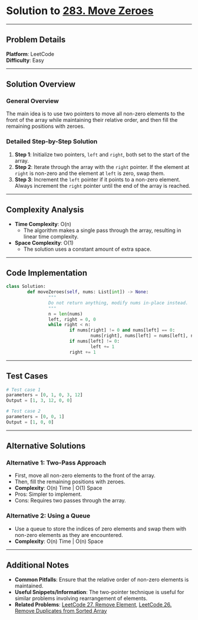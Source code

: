 # Solution to [283. Move Zeroes](https://leetcode.com/problems/move-zeroes/)

---

## Problem Details

**Platform**: LeetCode  
**Difficulty**: Easy

---

## Solution Overview

### General Overview

The main idea is to use two pointers to move all non-zero elements to the front of the array while maintaining their relative order, and then fill the remaining positions with zeroes.

### Detailed Step-by-Step Solution

1. **Step 1**: Initialize two pointers, `left` and `right`, both set to the start of the array.
2. **Step 2**: Iterate through the array with the `right` pointer. If the element at `right` is non-zero and the element at `left` is zero, swap them.
3. **Step 3**: Increment the `left` pointer if it points to a non-zero element. Always increment the `right` pointer until the end of the array is reached.

---

## Complexity Analysis

- **Time Complexity**: O(n)
  - The algorithm makes a single pass through the array, resulting in linear time complexity.
- **Space Complexity**: O(1)
  - The solution uses a constant amount of extra space.

---

## Code Implementation

```python
class Solution:
        def moveZeroes(self, nums: List[int]) -> None:
                """
                Do not return anything, modify nums in-place instead.
                """
                n = len(nums)
                left, right = 0, 0
                while right < n:
                        if nums[right] != 0 and nums[left] == 0:
                                nums[right], nums[left] = nums[left], nums[right]
                        if nums[left] != 0:
                                left += 1
                        right += 1
```

---

## Test Cases

```python
# Test case 1
parameters = [0, 1, 0, 3, 12]
Output = [1, 3, 12, 0, 0]

# Test case 2
parameters = [0, 0, 1]
Output = [1, 0, 0]
```

---

## Alternative Solutions

### Alternative 1: Two-Pass Approach

- First, move all non-zero elements to the front of the array.
- Then, fill the remaining positions with zeroes.
- **Complexity**: O(n) Time | O(1) Space
- Pros: Simpler to implement.
- Cons: Requires two passes through the array.

### Alternative 2: Using a Queue

- Use a queue to store the indices of zero elements and swap them with non-zero elements as they are encountered.
- **Complexity**: O(n) Time | O(n) Space

---

## Additional Notes

- **Common Pitfalls**: Ensure that the relative order of non-zero elements is maintained.
- **Useful Snippets/Information**: The two-pointer technique is useful for similar problems involving rearrangement of elements.
- **Related Problems**: [LeetCode 27. Remove Element](https://leetcode.com/problems/remove-element/), [LeetCode 26. Remove Duplicates from Sorted Array](https://leetcode.com/problems/remove-duplicates-from-sorted-array/)
